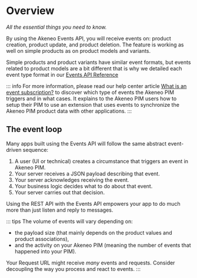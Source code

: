 # Overview

_All the essential things you need to know._

By using the Akeneo Events API, you will receive events on: product creation, product update, and product deletion. 
The feature is working as well on simple products as on product models and variants.

Simple products and product variants have similar event formats, but events related to product models are a bit different that is why we detailed each event type format in our [Events API Reference](../events-reference/events-reference-serenity/product-models.html)

::: info 
For more information, please read our help center article [What is an event subscription?](https://help.akeneo.com/pim/serenity/articles/what-is-an-event-subscription.html) to discover which type of events the Akeneo PIM triggers and in what cases. 
It explains to the Akeneo PIM users how to setup their PIM to use an extension that uses events to synchronize the Akeneo PIM product data with other applications. 
::: 

## The event loop

Many apps built using the Events API will follow the same abstract event-driven sequence:

1. A user (UI or technical) creates a circumstance that triggers an event in Akeneo PIM.
2. Your server receives a JSON payload describing that event.
3. Your server acknowledges receiving the event.
4. Your business logic decides what to do about that event.
5. Your server carries out that decision.

Using the REST API with the Events API empowers your app to do much more than just listen and reply to messages.

::: tips
The volume of events will vary depending on:
- the payload size (that mainly depends on the product values and product associations),
- and the activity on your Akeneo PIM (meaning the number of events that happened into your PIM).

Your Request URL might receive *many* events and requests. Consider decoupling the way you process and react to events.
:::
